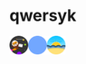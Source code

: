 # qwersyk
<div>
  <img src="https://github.com/QwersykBot/qwersykstatus/blob/main/status.svg" width="33vw" style="float: left;"/>
  <img src="./social.svg" width="33vw" style="float: left;"/>
  <img src="./MyFavoriteLanguages.svg" width="33vw" style="float: left;"/>
</div>
